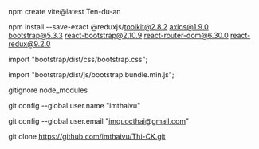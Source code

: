 npm create vite@latest Ten-du-an
 
npm install --save-exact @reduxjs/toolkit@2.8.2 axios@1.9.0 bootstrap@5.3.3 react-bootstrap@2.10.9 react-router-dom@6.30.0 react-redux@9.2.0

import "bootstrap/dist/css/bootstrap.css";

import "bootstrap/dist/js/bootstrap.bundle.min.js";

gitignore node_modules

git config --global user.name "imthaivu"

git config --global user.email "imquocthai@gmail.com"

git clone https://github.com/imthaivu/Thi-CK.git

